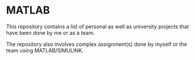 # MATLAB
This repository contains a list of personal as well as university projects that have been done by me or as a team. 

The repository also involves complex assignment(s) done by myself or the team using MATLAB/SIMULINK.
